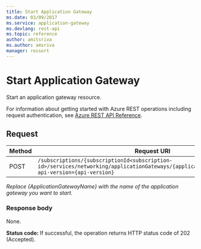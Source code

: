 ```yaml
---
title: Start Application Gateway
ms.date: 03/09/2017
ms.service: application-gateway
ms.devlang: rest-api
ms.topic: reference
author: amitsriva
ms.author: amsriva
manager: rossort
---
```

# Start Application Gateway

Start an application gateway resource.  
  
For information about getting started with Azure REST operations including request authentication, see [Azure REST API Reference](../../index.md).

## Request  
  
|Method|Request URI|  
|------------|-----------------|  
|POST|`/subscriptions/{subscriptionId<subscription-id>/services/networking/applicationGateways/{applicationGatewayName}/Start?api-version={api-version}`|  
  
 *Replace {ApplicationGatewayName} with the name of the application gateway you want to start.*  
  
### Response body  
 None.  
  
 **Status code:** If successful, the operation returns HTTP status code of 202 (Accepted).

